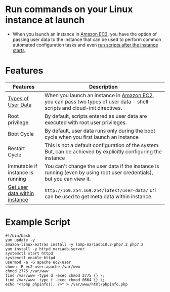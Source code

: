 # Run commands on your Linux instance at launch
- When you launch an instance in [Amazon EC2](Readme.md), you have the option of passing user data to the instance that can be used to perform common automated configuration tasks and even [run scripts after the instance starts](https://docs.aws.amazon.com/AWSEC2/latest/UserGuide/user-data.html).

# Features

| Features                                                                                                              | Description                                                                                                                            |
|-----------------------------------------------------------------------------------------------------------------------|----------------------------------------------------------------------------------------------------------------------------------------|
| [Types of User Data](https://docs.aws.amazon.com/AWSEC2/latest/UserGuide/instancedata-add-user-data.html)             | When you launch an instance in [Amazon EC2](Readme.md), you can pass two types of user data - shell scripts and cloud-init directives. |
| Root privilege                                                                                                        | By default, scripts entered as user data are executed with root user privileges.                                                       |
| Boot Cycle                                                                                                            | By default, user data runs only during the boot cycle when you first launch an instance                                                |
| Restart Cycle                                                                                                         | This is not a default configuration of the system. But, can be achieved by explicitly configuring the instance                         |
| Immutable if instance is running                                                                                      | You can't change the user data if the instance is running (even by using root user credentials), but you can view it.                  |
| [Get user data within instance](https://docs.aws.amazon.com/AWSEC2/latest/UserGuide/instancedata-data-retrieval.html) | `http://169.254.169.254/latest/user-data/` url can be used to get meta data within instance.                                           |

# Example Script

````shell
#!/bin/bash
yum update -y
amazon-linux-extras install -y lamp-mariadb10.2-php7.2 php7.2
yum install -y httpd mariadb-server
systemctl start httpd
systemctl enable httpd
usermod -a -G apache ec2-user
chown -R ec2-user:apache /var/www
chmod 2775 /var/www
find /var/www -type d -exec chmod 2775 {} \;
find /var/www -type f -exec chmod 0664 {} \;
echo "<?php phpinfo(); ?>" > /var/www/html/phpinfo.php
````

